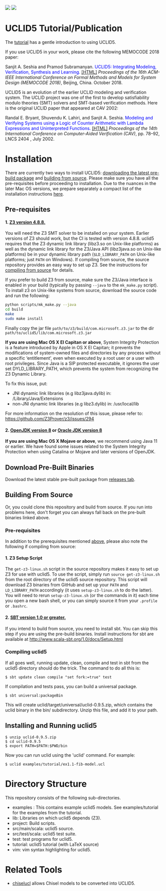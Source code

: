 <a href="https://travis-ci.org/uclid-org/uclid"><img src="https://travis-ci.org/uclid-org/uclid.svg?branch=master"></a>
![](https://github.com/uclid-org/uclid/workflows/Uclid%20CI/badge.svg)

# UCLID5 Tutorial/Publication

The [tutorial](https://github.com/uclid-org/uclid/blob/master/tutorial/tutorial.pdf) has a gentle introduction to using UCLID5.

If you use UCLID5 in your work, please cite the following MEMOCODE 2018 paper:

Sanjit A. Seshia and Pramod Subramanyan. <font color="blue">UCLID5: Integrating Modeling, Verification, Synthesis and Learning.</font> [\[HTML\]](https://people.eecs.berkeley.edu/~sseshia/pubs/b2hd-seshia-memocode18.html)
*Proceedings of the 16th ACM-IEEE International Conference on Formal Methods and Models for System Design (MEMOCODE 2018)*, Beijing, China. October 2018. 

UCLID5 is an evolution of the earlier UCLID modeling and verification system. The UCLID project was one of the first to develop satisfiability modulo theories (SMT) solvers and SMT-based verification methods. Here is the original UCLID paper that appeared at CAV 2002:

Randal E. Bryant, Shuvendu K. Lahiri, and Sanjit A. Seshia. <font color="blue">Modeling and Verifying Systems using a Logic of Counter Arithmetic with Lambda Expressions and Uninterpreted Functions.</font> [\[HTML\]](https://people.eecs.berkeley.edu/~sseshia/pubs/b2hd-bryant-cav02.html)
*Proceedings of the 14th International Conference on Computer-Aided Verification (CAV)*, pp. 78–92, LNCS 2404 , July 2002.

# Installation
There are currently two ways to install UCLID5: [downloading the latest pre-build package](#prebuilt) and [building from source](#srcbuild). Please make sure you have all the pre-requisites before proceeding to installation. Due to the nuances in the later Mac OS versions, we prepare separately a compact list of the installation instructions [here](mac-install.md). 

## <a name="prereqs"></a> Pre-requisites

#### 1. [Z3 version 4.8.8.](https://github.com/Z3Prover/z3/releases/tag/z3-4.8.8)
You will need the Z3 SMT solver to be installed on your system. Earlier versions of Z3 should work, but the CI is tested with version 4.8.8. uclid5 requires that the Z3 dynamic link library (libz3.so on Unix-like platforms) as well as the dynamic link library for the Z3/Java API (libz3java.so on Unix-like platforms) be in your dynamic library path (`$LD_LIBRARY_PATH` on Unix-like platforms; just `PATH` on Windows). If compiling from source, the source repository provides an easy way to set up Z3. See the instructions for [compiling from source](#srcbuild) for details.

If you prefer to build Z3 from source, make sure the Z3/Java interface is enabled in your build (typically by passing `--java` to the `mk_make.py` script). To install z3 on Unix-like systems from source, download the source code and run the following:

```bash
python scripts/mk_make.py --java
cd build
make
sudo make install
```

Finally copy the jar file  `path/to/z3/build/com.microsoft.z3.jar` to the dir `path/to/uclid5/lib/com.microsoft.z3.jar`

**If you are using Mac OS X El Capitan or above**, System Integrity Protection is a feature introduced by Apple in OS X El Capitan; it prevents the modifications of system-owned files and directories by any process without a specific ‘entitlement’, even when executed by a root user or a user with root privileges. Since Java is a SIP protected executable, it ignores the user set DYLD_LIBRARY_PATH, which prevents the system from recognizing the Z3 Dynamic Library. 

To fix this issue, put:
- JNI dynamic link libraries (e.g libz3java.dylib) in:       /Library/Java/Extensions
- non-JNI dynamic link libraries (e.g libz3.dylib) in:      /usr/local/lib

For more information on the resolution of this issue, please refer to:
https://github.com/Z3Prover/z3/issues/294

#### 2. [OpenJDK version 8](https://openjdk.java.net/) or [Oracle JDK version 8](https://www.oracle.com/java/technologies/javase/javase-jdk8-downloads.html)
**If you are using Mac OS X Mojave or above**, we recommend using Java 11 or earlier. We have found some issues related to the System Integrity Protection when using Catalina or Mojave and later versions of OpenJDK.

## <a name="prebuilt"></a> Download Pre-Built Binaries

Download the latest stable pre-built package from [releases tab](https://github.com/uclid-org/uclid/releases).

## <a name="srcbuild"></a> Building From Source

Or, you could clone this repository and build from source. If you run into problems here, don't forget you can always fall back on the pre-built binaries linked above.

### Pre-requisites
In addition to the prerequisites mentioned [above](#prereqs), please also note the following if compiling from source:

#### 1. Z3 Setup Script

The `get-z3-linux.sh` script in the source repository makes it easy to set up Z3 for use with uclid5. To use the script, simply run `source get-z3-linux.sh` from the root directory of the uclid5 source repository. This script will download Z3 binaries from GitHub and set up your `PATH` and `LD_LIBRARY_PATH` accordingly (it uses `setup-z3-linux.sh` to do the latter). You will need to rerun `setup-z3-linux.sh` (or the commands in it) each time you open a new bash shell, or you can simply source it from your `.profile` or `.bashrc`.

#### 2. [SBT version 1.0 or greater.](http://www.scala-sbt.org/1.0/docs/Setup.html)
If you intend to build from source, you need to install sbt. You can skip this step if you are using the pre-build binaries. Install instructions for sbt are available at http://www.scala-sbt.org/1.0/docs/Setup.html

### Compiling uclid5

If all goes well, running update, clean, compile and test in sbt from the uclid5 directory should do the trick. The command to do all this is:

    $ sbt update clean compile "set fork:=true" test

If compilation and tests pass, you can build a universal package.

    $ sbt universal:packageBin

This will create uclid/target/universal/uclid-0.9.5.zip, which contains the uclid binary in the bin/ subdirectory. Unzip this file, and add it to your path.

## Installing and Running uclid5

    $ unzip uclid-0.9.5.zip
    $ cd uclid-0.9.5
    $ export PATH=$PATH:$PWD/bin

Now you can run uclid using the 'uclid' command. For example:

    $ uclid examples/tutorial/ex1.1-fib-model.ucl

# Directory Structure

This repository consists of the following sub-directories.
 - examples : This contains example uclid5 models. See examples/tutorial for the examples from the tutorial.
 - lib: Libraries on which uclid5 depends (Z3).
 - project: Build scripts.
 - src/main/scala: uclid5 source.
 - src/test/scala: uclid5 test suite.
 - test: test programs for uclid5.
 - tutorial: uclid5 tutorial (with LaTeX source)
 - vim: vim syntax highlighting for uclid5. 

# Related Tools

* [chiselucl](https://github.com/uclid-org/chiselucl) allows Chisel models to be converted into UCLID5.
